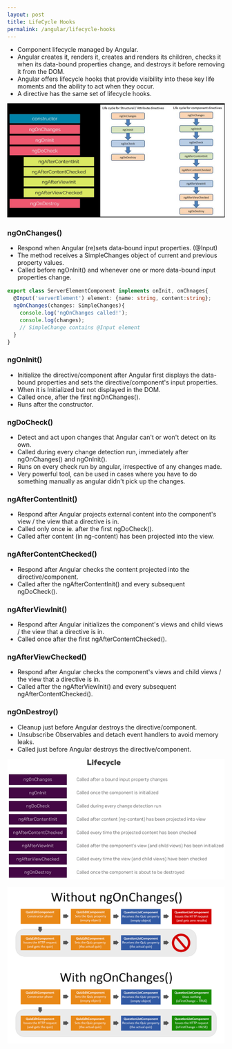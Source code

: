 ```yaml
---
layout: post
title: LifeCycle Hooks
permalink: /angular/lifecycle-hooks
---
```



* Component lifecycle managed by Angular.
* Angular creates it, renders it, creates and renders its children, checks it when its data-bound properties change, and destroys it before removing it from the DOM.
* Angular offers lifecycle hooks that provide visibility into these key life moments and the ability to act when they occur.
* A directive has the same set of lifecycle hooks.

![lifecycle-of-directive-vs-component](https://github.com/arpit04tripathi/files-cdn/raw/cdn/angular/lifecycle-of-directive-vs-component.png)

### ngOnChanges()
* Respond when Angular (re)sets data-bound input properties. (@Input)
* The method receives a SimpleChanges object of current and previous property values.
* Called before ngOnInit() and whenever one or more data-bound input properties change.

```ts
export class ServerElementComponent implements onInit, onChnages{
  @Input('serverElement') element: {name: string, content:string};
  ngOnChanges(changes: SimpleChanges){
    console.log('ngOnChanges called!');
    console.log(changes);
    // SimpleChange contains @Input element
  }
}
```

### ngOnInit()	
* Initialize the directive/component after Angular first displays the data-bound properties and sets the directive/component's input properties.
* When it is Initialized but not displayed in the DOM.
* Called once, after the first ngOnChanges().
* Runs after the constructor.

### ngDoCheck()
* Detect and act upon changes that Angular can't or won't detect on its own.
* Called during every change detection run, immediately after ngOnChanges() and ngOnInit().
* Runs on every check run by angular, irrespective of any changes made.
* Very powerful tool, can be used in cases where you have to do something manually as angular didn't pick up the changes.

### ngAfterContentInit()
*	Respond after Angular projects external content into the component's view / the view that a directive is in.
*	Called only once ie. after the first ngDoCheck().
* Called after content (in ng-content) has been projected into the view.

### ngAfterContentChecked()
* Respond after Angular checks the content projected into the directive/component.
* Called after the ngAfterContentInit() and every subsequent ngDoCheck().

### ngAfterViewInit()
*	Respond after Angular initializes the component's views and child views / the view that a directive is in.
*	Called once after the first ngAfterContentChecked().

### ngAfterViewChecked()
*	Respond after Angular checks the component's views and child views / the view that a directive is in.
*	Called after the ngAfterViewInit() and every subsequent ngAfterContentChecked().

### ngOnDestroy()
*	Cleanup just before Angular destroys the directive/component. 
*	Unsubscribe Observables and detach event handlers to avoid memory leaks.
*	Called just before Angular destroys the directive/component.

![lifecycle-hooks](https://github.com/arpit04tripathi/files-cdn/raw/cdn/angular/lifecycle-hooks.png)

![ngOnChanges()](https://github.com/arpit04tripathi/files-cdn/raw/cdn/angular/ngOnChanges-example.png)
